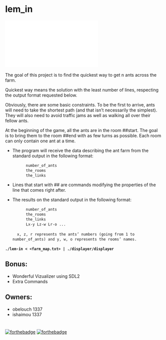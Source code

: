 # lem_in

![Subject](/lemin.pdf)

The goal of this project is to find the quickest way to get n ants across the farm.

Quickest way means the solution with the least number of lines, respecting the output format requested below.

Obviously, there are some basic constraints. To be the first to arrive, ants will need to take the shortest path (and that isn’t necessarily the simplest). They will also need to avoid traffic jams as well as walking all over their fellow ants.

At the beginning of the game, all the ants are in the room ##start. The goal is to bring them to the room ##end with as few turns as possible. Each room can only contain one ant at a time.

- The program will receive the data describing the ant farm from the standard output in the following format:

			number_of_ants
			the_rooms
			the_links

- Lines that start with ## are commands modifying the properties of the line that comes right after.

- The results on the standard output in the following format:

			number_of_ants
			the_rooms
			the_links
			Lx-y Lz-w Lr-o ...

		x, z, r represents the ants’ numbers (going from 1 to number_of_ants) and y, w, o represents the rooms’ names.

**`./lem-in < <farm_map.txt> | ./displayer/displayer`**

## Bonus:

- Wonderful Vizualizer using SDL2
- Extra Commands


## Owners:

- obelouch 1337
- ishaimou 1337

#
[![forthebadge](https://forthebadge.com/images/badges/made-with-c.svg)](https://forthebadge.com)
[![forthebadge](https://forthebadge.com/images/badges/built-by-developers.svg)](https://forthebadge.com)
